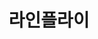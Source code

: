 ---
id: 5
title: 라인플라이
caption: 초고속 인터넷가입 비교견적
url: https://linefly.co.kr/
category: Life
role: My part - 100%
device: PC, Mobile
size: small
---